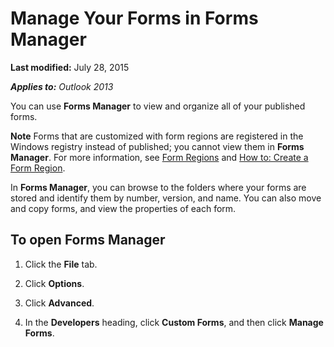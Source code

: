 
# Manage Your Forms in Forms Manager

 **Last modified:** July 28, 2015

 _**Applies to:** Outlook 2013_

You can use  **Forms Manager** to view and organize all of your published forms.


 **Note**  Forms that are customized with form regions are registered in the Windows registry instead of published; you cannot view them in  **Forms Manager**. For more information, see  [Form Regions](66e80f83-60db-e3b1-47e9-097f855f6512.md) and [How to: Create a Form Region](695b95a5-c795-cb4a-8d35-ba12b0007b1f.md).

In  **Forms Manager**, you can browse to the folders where your forms are stored and identify them by number, version, and name. You can also move and copy forms, and view the properties of each form.

## To open Forms Manager


1. Click the  **File** tab.
    
2. Click  **Options**. 
    
3. Click  **Advanced**. 
    
4. In the  **Developers** heading, click **Custom Forms**, and then click  **Manage Forms**.
    
